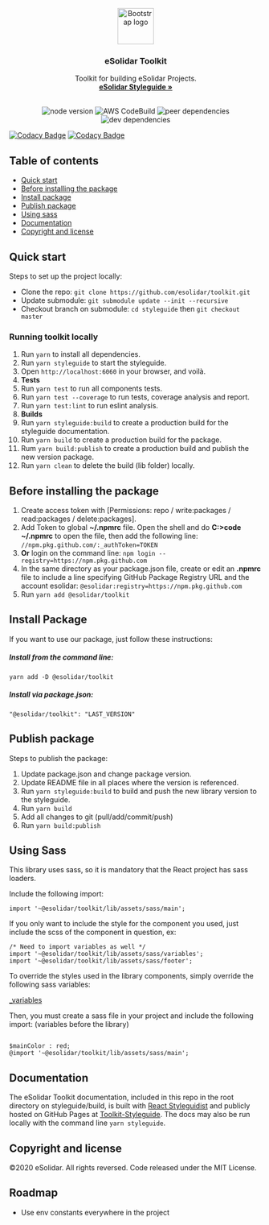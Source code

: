 <p  align="center">
<a  href="https://github.com/esolidar/toolkit/packages/83065">
<img  src="https://www.esolidar.com/images/login-logo-top.png"  alt="Bootstrap logo"  width="72"  height="72">
</a>
</p>

<h3  align="center">eSolidar Toolkit</h3>
<p  align="center">
Toolkit for building eSolidar Projects.
<br>
<a target="_blank" href="https://esolidar.github.io/toolkit-styleguide/"><strong>eSolidar Styleguide »</strong></a>
<br>
<br>
</p>
<div align="center">
    <img src="https://img.shields.io/badge/node-v12.13.1-blue" alt="node version">
    <img src="https://s3-eu-west-1.amazonaws.com/codefactory-eu-west-1-prod-default-build-badges/passing.svg" alt="AWS CodeBuild">
    <img src="https://img.shields.io/badge/peer%20dependencies-up%20to%20date-brightgreen" alt="peer dependencies">
    <img src="https://img.shields.io/badge/dev%20dependencies-up%20to%20date-brightgreen" alt="dev dependencies">
</div>

[![Codacy Badge](https://app.codacy.com/project/badge/Grade/19f01b53eab5464ca12ea34cfb8dbd3d)](https://www.codacy.com?utm_source=github.com&utm_medium=referral&utm_content=esolidar/toolkit&utm_campaign=Badge_Grade)
[![Codacy Badge](https://app.codacy.com/project/badge/Coverage/19f01b53eab5464ca12ea34cfb8dbd3d)](https://www.codacy.com?utm_source=github.com&utm_medium=referral&utm_content=esolidar/toolkit&utm_campaign=Badge_Coverage)

## Table of contents

- [Quick start](#quick-start)
- [Before installing the package](#before-installing-the-package)
- [Install package](#install-package)
- [Publish package](#publish-package)
- [Using sass](#using-sass)
- [Documentation](#documentation)
- [Copyright and license](#copyright-and-license)

## Quick start

Steps to set up the project locally:

- Clone the repo: `git clone https://github.com/esolidar/toolkit.git`
- Update submodule: `git submodule update --init --recursive`
- Checkout branch on submodule: `cd styleguide` then `git checkout master`

### Running toolkit locally

1. Run `yarn` to install all dependencies.
2. Run `yarn styleguide` to start the styleguide.
3. Open `http://localhost:6060` in your browser, and voilà.
4. **Tests**
5. Run `yarn test` to run all components tests.
6. Run `yarn test --coverage` to run tests, coverage analysis and report.
7. Run `yarn test:lint` to run eslint analysis.
8. **Builds**
9. Run `yarn styleguide:build` to create a production build for the styleguide documentation.
10. Run `yarn build` to create a production build for the package.
11. Rum `yarn build:publish` to create a production build and publish the new version package.
12. Run `yarn clean` to delete the build (lib folder) locally.

## Before installing the package

1. Create access token with [Permissions: repo / write:packages / read:packages / delete:packages].
2. Add Token to global **~/.npmrc** file. Open the shell and do **C:>code ~/.npmrc** to open the file, then add the following line: `//npm.pkg.github.com/:_authToken=TOKEN`
3. **Or** login on the command line: `npm login --registry=https://npm.pkg.github.com`
4. In the same directory as your package.json file, create or edit an **.npmrc** file to include a line specifying GitHub Package Registry URL and the account esolidar: `@esolidar:registry=https://npm.pkg.github.com`
5. Run `yarn add @esolidar/toolkit`

## Install Package

If you want to use our package, just follow these instructions:

##### Install from the command line:

`yarn add -D @esolidar/toolkit`

##### Install via package.json:

`"@esolidar/toolkit": "LAST_VERSION"`

## Publish package

Steps to publish the package:

1. Update package.json and change package version.
2. Update README file in all places where the version is referenced.
3. Run `yarn styleguide:build` to build and push the new library version to the styleguide.
4. Run `yarn build`
5. Add all changes to git (pull/add/commit/push)
6. Run `yarn build:publish`

## Using Sass

This library uses sass, so it is mandatory that the React project has sass loaders.

Include the following import:

`import '~@esolidar/toolkit/lib/assets/sass/main';`

If you only want to include the style for the component you used, just include the scss of the component in question, ex:

```
/* Need to import variables as well */
import '~@esolidar/toolkit/lib/assets/sass/variables';
import '~@esolidar/toolkit/lib/assets/sass/footer';
```

To override the styles used in the library components, simply override the following sass variables:

[\_variables](https://github.com/esolidar/toolkit/blob/master/src/assets/sass/_variables.scss)

Then, you must create a sass file in your project and include the following import:
(variables before the library)

```

$mainColor : red;
@import '~@esolidar/toolkit/lib/assets/sass/main';

```

## Documentation

The eSolidar Toolkit documentation, included in this repo in the root directory on styleguide/build, is built with [React Styleguidist](https://react-styleguidist.js.org/) and publicly hosted on GitHub Pages at [Toolkit-Styleguide](https://esolidar.github.io/toolkit-styleguide/). The docs may also be run locally with the command line `yarn styleguide`.

## Copyright and license

©2020 eSolidar. All rights reversed.
Code released under the MIT License.

## Roadmap

- Use env constants everywhere in the project
